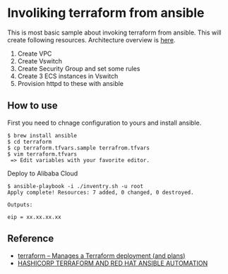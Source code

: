 # Involiking terraform from ansible
This is most basic sample about invoking terraform from ansible. This will create following resources. Architecture overview is [here](https://docs.google.com/presentation/d/1pqtbiJRGc3uUm8ulhMBf4SWm2WPCCrhgUInjm9DMYdc/edit#slide=id.g5512275ccb_2_0).
1. Create VPC
1. Create Vswitch
1. Create Security Group and set some rules
1. Create 3 ECS instances in Vswitch
1. Provision httpd to these with ansible

## How to use
First you need to chnage configuration to yours and install ansible.
```
$ brew install ansible
$ cd terraform
$ cp terraform.tfvars.sample terrafrom.tfvars
$ vim terraform.tfvars
 => Edit variables with your favorite editor.
```

Deploy to Alibaba Cloud
```
$ ansible-playbook -i ./inventry.sh -u root
Apply complete! Resources: 7 added, 0 changed, 0 destroyed.

Outputs:

eip = xx.xx.xx.xx
```

## Reference
- [terraform – Manages a Terraform deployment (and plans)](https://docs.ansible.com/ansible/latest/modules/terraform_module.html)
- [HASHICORP TERRAFORM AND RED HAT ANSIBLE AUTOMATION](https://www.redhat.com/cms/managed-files/pa-terraform-and-ansible-overview-f14774wg-201811-en.pdf)

